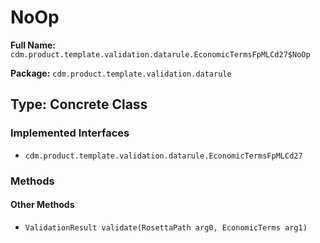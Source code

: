 # NoOp

**Full Name:** `cdm.product.template.validation.datarule.EconomicTermsFpMLCd27$NoOp`

**Package:** `cdm.product.template.validation.datarule`

## Type: Concrete Class

### Implemented Interfaces

- `cdm.product.template.validation.datarule.EconomicTermsFpMLCd27`

### Methods

#### Other Methods

- `ValidationResult validate(RosettaPath arg0, EconomicTerms arg1)`

